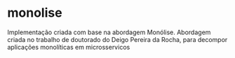 # monolise
Implementação criada com base na abordagem Monólise. Abordagem criada no trabalho de doutorado do Deigo Pereira da Rocha, para decompor aplicações monolíticas em microsservicos